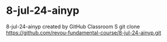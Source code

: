 # 8-jul-24-ainyp
8-jul-24-ainyp created by GitHub Classroom
S git clone https://github.com/revou-fundamental-course/8-jul-24-ainyp.git
